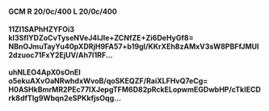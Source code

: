 #### GCM R 20/0c/400 L 20/0c/400
**11ZI1SAPhHZYFOi3**<br/>**kl3SfIYDZoCvTyseNVeJ4lJIe+ZCNfZE+Zi6DeHyGf8=**<br/>**NBnOJmuTayYu40pXDRjH9FA57+b19gI/KKrXEh8zAMxV3sW8PBFfJMUl2dzuoc71FxY2EjUV/Ah7I1RF...**<br/><br/>
**uhNLEO4ApX0sOnEI**<br/>**o5ekuAXvOaNRwhdxWvoB/qoSKEQZF/RaiXLFHvQ7eCg=**<br/>**H0ASHkBmrMR2PEc77IXJepgTFM6D82pRckELopwmEGDwbHP/cTkIECDrk8dfTIg9Wbqn2eSPKkfjsOqg...**